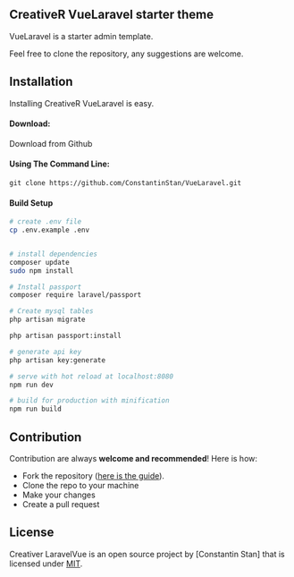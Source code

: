 ## CreativeR VueLaravel starter theme

VueLaravel is a starter admin template.

Feel free to clone the repository, any suggestions are welcome.

Installation
------------
Installing CreativeR VueLaravel is easy.

#### Download:

Download from Github

#### Using The Command Line:

```
git clone https://github.com/ConstantinStan/VueLaravel.git
```

#### Build Setup

``` bash
# create .env file
cp .env.example .env


# install dependencies
composer update
sudo npm install

# Install passport
composer require laravel/passport

# Create mysql tables
php artisan migrate

php artisan passport:install

# generate api key
php artisan key:generate

# serve with hot reload at localhost:8080
npm run dev

# build for production with minification
npm run build


```

Contribution
------------
Contribution are always **welcome and recommended**! Here is how:

- Fork the repository ([here is the guide](https://help.github.com/articles/fork-a-repo/)).
- Clone the repo to your machine
- Make your changes
- Create a pull request

License
-------
Creativer LaravelVue is an open source project by [Constantin Stan] that is licensed under [MIT](http://opensource.org/licenses/MIT).
